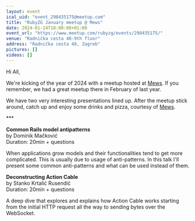 ```yaml
---
layout: event
ical_uid: "event_298435175@meetup.com"
title: "RubyZG January meetup @ Mews"
date: 2024-01-24T18:00:00+01:00
event_url: "https://www.meetup.com/rubyzg/events/298435175/"
venue: "Radnička cesta 48-9th floor"
address: "Radnička cesta 48, Zagreb"
pictures: []
videos: []
---
```


Hi All,
  
We're kicking of the year of 2024 with a meetup hosted at [Mews](https://developers.mews.com/). If you remember, we had a great meetup there in February of last year.
  
We have two very interesting presentations lined up. After the meetup stick around, catch up and enjoy some drinks and pizza, courtesy of [Mews](https://developers.mews.com/).
  
\*\*\*
  
**Common Rails model antipatterns**  
by Dominik Mačković  
Duration: 20min + questions
  
When applications grow models and their functionalities tend to get more complicated. This is usually due to usage of anti-patterns. In this talk I'll present some common anti-patterns and what can be used instead of them.
  
**Deconstructing Action Cable**  
by Stanko Krtalić Rusendić  
Duration: 20min + questions
  
A deep dive that explores and explains how Action Cable works starting from the initial HTTP request all the way to sending bytes over the WebSocket.